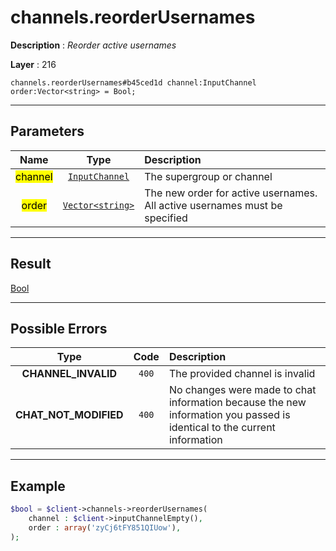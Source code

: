 # channels.reorderUsernames

**Description** : *Reorder active usernames*

**Layer** : 216

```tl
channels.reorderUsernames#b45ced1d channel:InputChannel order:Vector<string> = Bool;
```

---

## Parameters

| Name | Type | Description |
| :---: | :---: | :--- |
| <mark>channel</mark> | [`InputChannel`](type/InputChannel) | The supergroup or channel |
| <mark>order</mark> | [`Vector<string>`](type/string) | The new order for active usernames. All active usernames must be specified |

---

## Result

[Bool](type/Bool)

---

## Possible Errors

| Type | Code | Description |
| :---: | :---: | :--- |
| **CHANNEL_INVALID** | `400` | The provided channel is invalid |
| **CHAT_NOT_MODIFIED** | `400` | No changes were made to chat information because the new information you passed is identical to the current information |

---

## Example

```php
$bool = $client->channels->reorderUsernames(
	channel : $client->inputChannelEmpty(),
	order : array('zyCj6tFY851QIUow'),
);
```